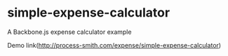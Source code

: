 simple-expense-calculator
=========================

A Backbone.js expense calculator example

Demo link(http://process-smith.com/expense/simple-expense-calculator)
